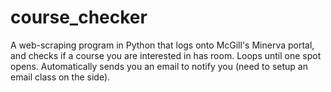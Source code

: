 # course_checker
A web-scraping program in Python that logs onto McGill's Minerva portal, and checks if a course you are interested in has room.
Loops until one spot opens.
Automatically sends you an email to notify you (need to setup an email class on the side).
